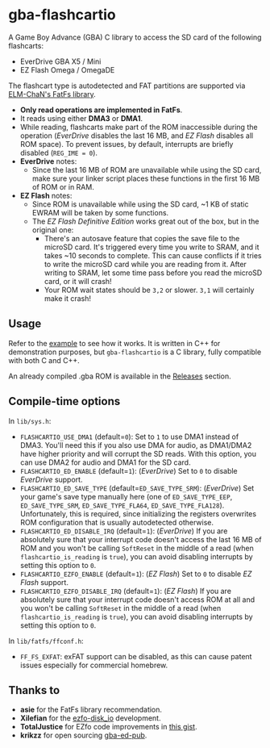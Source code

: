 ﻿# gba-flashcartio

A Game Boy Advance (GBA) C library to access the SD card of the following flashcarts:
- EverDrive GBA X5 / Mini
- EZ Flash Omega / OmegaDE

The flashcart type is autodetected and FAT partitions are supported via [ELM-ChaN's FatFs library](http://elm-chan.org/fsw/ff).

- **Only read operations are implemented in FatFs**.
- It reads using either **DMA3** or **DMA1**.
- While reading, flashcarts make part of the ROM inaccessible during the operation (*EverDrive* disables the last 16 MB, and *EZ Flash* disables all ROM space). To prevent issues, by default, interrupts are briefly disabled (`REG_IME = 0`).
- **EverDrive** notes:
  * Since the last 16 MB of ROM are unavailable while using the SD card, make sure your linker script places these functions in the first 16 MB of ROM or in RAM.
- **EZ Flash** notes:
  * Since ROM is unavailable while using the SD card, ~1 KB of static EWRAM will be taken by some functions.
  * The _EZ Flash Definitive Edition_ works great out of the box, but in the original one:
    * There's an autosave feature that copies the save file to the microSD card. It's triggered every time you write to SRAM, and it takes ~10 seconds to complete. This can cause conflicts if it tries to write the microSD card while you are reading from it. After writing to SRAM, let some time pass before you read the microSD card, or it will crash!
    * Your ROM wait states should be `3,2` or slower. `3,1` will certainly make it crash!

## Usage

Refer to the [example](example/src/main.cpp) to see how it works. It is written in C++ for demonstration purposes, but `gba-flashcartio` is a C library, fully compatible with both C and C++.

An already compiled .gba ROM is available in the [Releases](https://github.com/afska/gba-flashcartio/releases) section.

## Compile-time options

In `lib/sys.h`:
- `FLASHCARTIO_USE_DMA1` (default=`0`): Set to `1` to use DMA1 instead of DMA3. You'll need this if you also use DMA for audio, as DMA1/DMA2 have higher priority and will corrupt the SD reads. With this option, you can use DMA2 for audio and DMA1 for the SD card.
- `FLASHCARTIO_ED_ENABLE` (default=`1`): (*EverDrive*) Set to `0` to disable _EverDrive_ support.
- `FLASHCARTIO_ED_SAVE_TYPE` (default=`ED_SAVE_TYPE_SRM`): (*EverDrive*) Set your game's save type manually here (one of `ED_SAVE_TYPE_EEP`, `ED_SAVE_TYPE_SRM`, `ED_SAVE_TYPE_FLA64`, `ED_SAVE_TYPE_FLA128`). Unfortunately, this is required, since initializing the registers overwrites ROM configuration that is usually autodetected otherwise.
- `FLASHCARTIO_ED_DISABLE_IRQ` (default=`1`): (*EverDrive*) If you are absolutely sure that your interrupt code doesn't access the last 16 MB of ROM and you won't be calling `SoftReset` in the middle of a read (when `flashcartio_is_reading` is `true`), you can avoid disabling interrupts by setting this option to `0`.
- `FLASHCARTIO_EZFO_ENABLE` (default=`1`): (*EZ Flash*) Set to `0` to disable _EZ Flash_ support.
- `FLASHCARTIO_EZFO_DISABLE_IRQ` (default=`1`): (*EZ Flash*) If you are absolutely sure that your interrupt code doesn't access ROM at all and you won't be calling `SoftReset` in the middle of a read (when `flashcartio_is_reading` is `true`), you can avoid disabling interrupts by setting this option to `0`.

In `lib/fatfs/ffconf.h`:
- `FF_FS_EXFAT`: exFAT support can be disabled, as this can cause patent issues especially for commercial homebrew.

## Thanks to

- **asie** for the FatFs library recommendation.
- **Xilefian** for the [ezfo-disk_io](https://github.com/felixjones/ezfo-disc_io) development.
- **TotalJustice** for EZfo code improvements in [this gist](https://gist.github.com/ITotalJustice/b6c2f630c6ac5fff1e8b117681e27abd).
- **krikzz** for open sourcing [gba-ed-pub](https://github.com/krikzz/gba-ed-pub).
